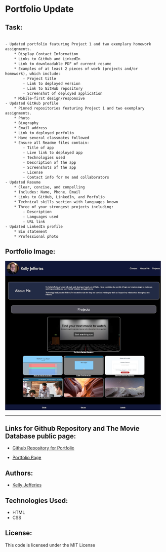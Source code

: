 # Portfolio Update

## Task:
```

- Updated portfolio featuring Project 1 and two exemplary homework assignments.
    * Display Contact Information
    * Links to GitHub and LinkedIn
    * Link to downloadable PDF of current resume
    * Examples of at least 2 pieces of work (projects and/or homework), which include:
        - Project title
        - Link to deployed version
        - Link to GitHub repository
        - Screenshot of deployed application
    * Mobile-first design/responsive
- Updated GitHub profile
    * Pinned repositories featuring Project 1 and two exemplary assignments.
    * Photo
    * Biography
    * Email address
    * Link to deployed porfolio
    * Have several classmates followed
    * Ensure all Readme files contain:
        - Title of app
        - Live link to deployed app
        - Technologies used
        - Description of the app
        - Screenshots of the app
        - License
        - Contact info for me and collaborators
- Updated Resume
    * Clear, concise, and compelling
    * Includes: Name, Phone, Email
    * Links to GitHub, LinkedIn, and Porfolio
    * Technical skills section with languages known
    * Three of your strongest projects including:
        - Description
        - Languages used
        - URL link
- Updated LinkedIn profile
    * Bio statement
    * Professional photo
```
## Portfolio Image:

![Screenshot of Portfolio](./assets/images/Portfolio%20v1.5.png)

----

## Links for Github Repository and The Movie Database public page:

- [Github Repository for Portfolio](https://github.com/ksjefferies/professional-portfolio)

- [Portfolio Page](https://ksjefferies.github.io/professional-portfolio/)

## Authors:

- [Kelly Jefferies](https://github.com/ksjefferies)

## Technologies Used:

- HTML
- CSS

## License:

This code is licensed under the MIT License